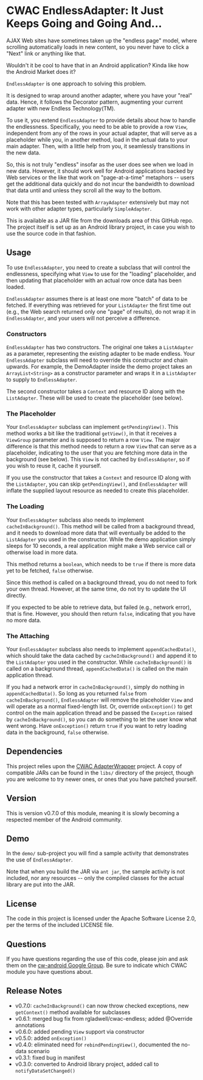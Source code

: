CWAC EndlessAdapter: It Just Keeps Going and Going And...
=========================================================

AJAX Web sites have sometimes taken up the "endless page"
model, where scrolling automatically loads in new content,
so you never have to click a "Next" link or anything like that.

Wouldn't it be cool to have that in an Android application?
Kinda like how the Android Market does it?

`EndlessAdapter` is one approach to solving this problem.

It is designed to wrap around another adapter, where you have
your "real" data. Hence, it follows the Decorator pattern,
augmenting your current adapter with new Endless Technology(TM).

To use it, you extend `EndlessAdapter` to provide details about
how to handle the endlessness. Specifically, you need to be
able to provide a row `View`, independent from any of the rows
in your actual adapter, that will serve as a placeholder
while you, in another method, load in the actual data to
your main adapter. Then, with a little help from you, it
seamlessly transitions in the new data.

So, this is not truly "endless" insofar as the user does see
when we load in new data. However, it should work well for
Android applications backed by Web services or the like
that work on "page-at-a-time" metaphors -- users get the
additional data quickly and do not incur the bandwidth to
download that data until and unless they scroll all the
way to the bottom.

Note that this has been tested with `ArrayAdapter` extensively
but may not work with other adapter types, particularly
`SimpleAdapter`.

This is available as a JAR file from the downloads area of this GitHub repo.
The project itself is set up as an Android library project,
in case you wish to use the source code in that fashion.

Usage
-----
To use `EndlessAdapter`, you need to create a subclass that
will control the endlessness, specifying what `View` to use
for the "loading" placeholder, and then updating that placeholder
with an actual row once data has been loaded.

`EndlessAdapter` assumes there is at least one more "batch" of
data to be fetched. If everything was retrieved for your
`ListAdapter` the first time out (e.g., the Web search returned
only one "page" of results), do not wrap it in `EndlessAdapter`,
and your users will not perceive a difference.

### Constructors

`EndlessAdapter` has two constructors. The original one takes a `ListAdapter` as
a parameter, representing the existing adapter to be made
endless. Your `EndlessAdapter` subclass will need to override
this constructor and chain upwards. For example, the DemoAdapter
inside the demo project takes an `ArrayList<String>` as a
constructor parameter and wraps it in a `ListAdapter` to supply
to `EndlessAdapter`.

The second constructor takes a `Context` and resource ID along with
the `ListAdapter`. These will be used to create the placeholder
(see below).

### The Placeholder

Your `EndlessAdapter` subclass can implement `getPendingView()`.
This method works a bit like the traditional `getView()`, in that
it receives a `ViewGroup` parameter and is supposed to return a
row `View`. The major difference is that this method needs to
return a row `View` that can serve as a placeholder, indicating
to the user that you are fetching more data in the background
(see below). This `View` is not cached by `EndlessAdapter`, so
if you wish to reuse it, cache it yourself.

If you use the constructor that takes a `Context` and resource ID along with
the `ListAdapter`, you can skip `getPendingView()`, and `EndlessAdapter`
will inflate the supplied layout resource as needed to create
this placeholder.

### The Loading

Your `EndlessAdapter` subclass also needs to implement `cacheInBackground()`.
This method will be called from a background thread, and it needs
to download more data that will eventually be added to the `ListAdapter`
you used in the constructor. While the demo application simply sleeps for 10 seconds, a real
application might make a Web service call or otherwise load in
more data.

This method returns a `boolean`, which needs to be `true` if there
is more data yet to be fetched, `false` otherwise.

Since this method is called on a background thread, you do not
need to fork your own thread. However, at the same time, do not
try to update the UI directly.

If you expected to be able to retrieve data, but failed (e.g., network
error), that is fine. However, you should then return `false`, indicating
that you have no more data.

### The Attaching

Your `EndlessAdapter` subclass also needs to implement `appendCachedData()`,
which should take the data cached by `cacheInBackground()` and append
it to the `ListAdapter` you used in the constructor. While
`cacheInBackground()` is called on a background thread,
`appendCachedData()` is called on the main application thread.

If you had a network error in `cacheInBackground()`, simply do nothing
in `appendCachedData()`. So long as you returned `false` from
`cacheInBackground()`, `EndlessAdapter` will remove the placeholder
`View` and will operate as a normal fixed-length list. Or,
override `onException()` to get control on the main application
thread and be passed the `Exception` raised by `cacheInBackground()`,
so you can do something to let the user know what went wrong.
Have `onException()` return `true` if you want to retry loading data in the background,
`false` otherwise.

Dependencies
------------
This project relies upon the [CWAC AdapterWrapper][adapter] project.
A copy of compatible JARs can be found in the `libs/` directory
of the project, though you are welcome to try newer ones, or
ones that you have patched yourself.

Version
-------
This is version v0.7.0 of this module, meaning it is slowly
becoming a respected member of the Android community.

Demo
----
In the `demo/` sub-project you will find
a sample activity that demonstrates the use of `EndlessAdapter`.

Note that when you build the JAR via `ant jar`, the sample
activity is not included, nor any resources -- only the
compiled classes for the actual library are put into the JAR.

License
-------
The code in this project is licensed under the Apache
Software License 2.0, per the terms of the included LICENSE
file.

Questions
---------
If you have questions regarding the use of this code, please
join and ask them on the [cw-android Google Group][gg]. Be sure to
indicate which CWAC module you have questions about.

Release Notes
-------------
* v0.7.0: `cacheInBackground()` can now throw checked exceptions, new `getContext()` method available for subclasses
* v0.6.1: merged bug fix from rgladwell/cwac-endless; added @Override annotations
* v0.6.0: added pending `View` support via constructor
* v0.5.0: added `onException()`
* v0.4.0: eliminated need for `rebindPendingView()`, documented the no-data scenario
* v0.3.1: fixed bug in manifest
* v0.3.0: converted to Android library project, added call to `notifyDataSetChanged()`

[gg]: http://groups.google.com/group/cw-android
[adapter]: http://github.com/commonsguy/cwac-adapter/tree/master
